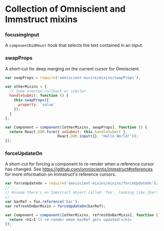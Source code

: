 Collection of Omniscient and Immstruct mixins
======================

### focusingInput

A `componentDidMount` hook that selects the text contained in an input.


### swapProps

A short-cut for deep merging on the current cursor for Omniscient.

```js
var swapProps = require('omniscient-mixins/mixins/swapProps');

var otherMixins = {
  // Some evented callback or similar
  handleSubmit: function () {
    this.swapProps({
      property: 'value'
    });
  }
};

var Component = component([otherMixins, swapProps], function () {
  return React.DOM.form({ onSubmit: this.handleSubmit }, 
                        React.DOM.input({}, 'Hello World!'));
});
```

### forceUpdateOn

A short-cut for forcing a component to re-render when a reference cursor has changed.
See https://github.com/omniscientjs/immstruct#references for more information on Immstruct's reference cursors.

```js
var forceUpdateOn = require('omniscient-mixins/mixins/forceUpdateOn');
// ...
// Assume there's an Immstruct object called 'foo', looking like {bar: 'baz'} defined somewhere in here.
// ...
var barRef = foo.reference('bar');
var refreshOnBarMixin = forceUpdateOn(barRef);

var Component = component([otherMixins, refreshOnBarMixin], function () {
  return <h1>I'll re-render when barRef gets updated!</h1>
});
```
